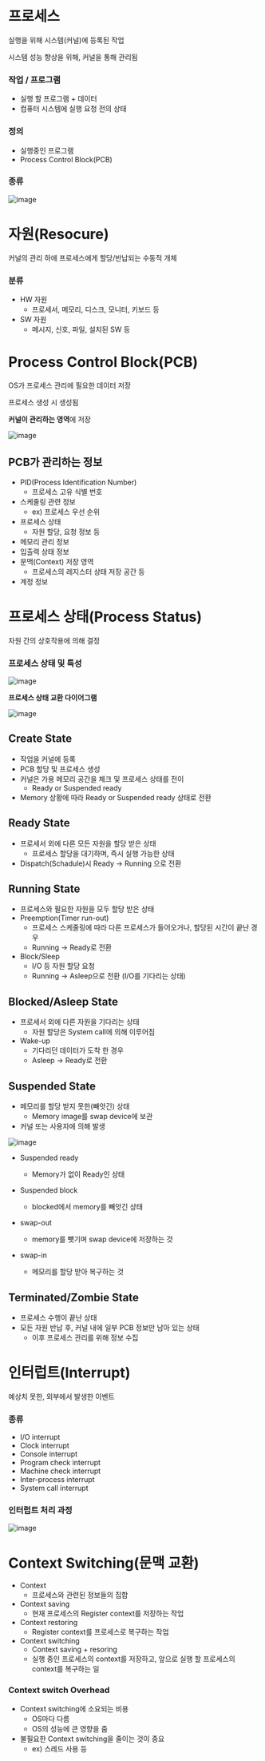 # 프로세스

실행을 위해 시스템(커널)에 등록된 작업

시스템 성능 향상을 위해, 커널을 통해 관리됨

### 작업 / 프로그램

- 실행 할 프로그램 + 데이터
- 컴퓨터 시스템에 실행 요청 전의 상태

### 정의

- 실행중인 프로그램
- Process Control Block(PCB)

### 종류

![image](https://github.com/SSAFY11thDaejeon7/cs_study/assets/90568693/93cc7705-8f28-4254-8b44-9900c9c6cd5c)



# 자원(Resocure)

커널의 관리 하에 프로세스에게 할당/반납되는 수동적 개체

### 분류

- HW 자원
    - 프로세서, 메모리, 디스크, 모니터, 키보드 등
- SW 자원
    - 메시지, 신호, 파일, 설치된 SW 등

# Process Control Block(PCB)

OS가 프로세스 관리에 필요한 데이터 저장

프로세스 생성 시 생성됨

**커널이 관리하는 영역**에 저장

![image](https://github.com/SSAFY11thDaejeon7/cs_study/assets/90568693/86a03c4b-e8c4-4f0a-ad4b-d590f2f9ce52)



## PCB가 관리하는 정보

- PID(Process Identification Number)
    - 프로세스 고유 식별 번호
- 스케줄링 관련 정보
    - ex) 프로세스 우선 순위
- 프로세스 상태
    - 자원 할당, 요청 정보 등
- 메모리 관리 정보
- 입출력 상태 정보
- 문맥(Context) 저장 영역
    - 프로세스의 레지스터 상태 저장 공간 등
- 계정 정보

# 프로세스 상태(Process Status)

자원 간의 상호작용에 의해 결정

### 프로세스 상태 및 특성

![image](https://github.com/SSAFY11thDaejeon7/cs_study/assets/90568693/88b91489-2930-418a-bf5c-b905eaf681fb)



  
**프로세스 상태 교환 다이어그램**

![image](https://github.com/SSAFY11thDaejeon7/cs_study/assets/90568693/f9051883-fc82-40ce-b735-336dbf5d487e)



## Create State

- 작업을 커널에 등록
- PCB 할당 및 프로세스 생성
- 커널은 가용 메모리 공간을 체크 및 프로세스 상태를 전이
    - Ready or Suspended ready
- Memory 상황에 따라 Ready or Suspended ready 상태로 전환

## Ready State

- 프로세서 외에 다른 모든 자원을 할당 받은 상태
    - 프로세스 할당을 대기하며, 즉시 실행 가능한 상태
- Dispatch(Schadule)시 Ready → Running 으로 전환

## Running State

- 프로세스와 필요한 자원을 모두 할당 받은 상태
- Preemption(Timer run-out)
    - 프로세스 스케줄링에 따라 다른 프로세스가 들어오거나, 할당된 시간이 끝난 경우
    - Running → Ready로 전환
- Block/Sleep
    - I/O 등 자원 할당 요청
    - Running → Asleep으로 전환 (I/O를 기다리는 상태)

## Blocked/Asleep State

- 프로세서 외에 다른 자원을 기다리는 상태
    - 자원 할당은 System call에 의해 이루어짐
- Wake-up
    - 기다리던 데이터가 도착 한 경우
    - Asleep → Ready로 전환

## Suspended State

- 메모리를 할당 받지 못한(빼앗긴) 상태
    - Memory image를 swap device에 보관
- 커널 또는 사용자에 의해 발생

![image](https://github.com/SSAFY11thDaejeon7/cs_study/assets/90568693/5943bfe7-df7f-4338-9b79-5cd1d40833ba)



- Suspended ready
    - Memory가 없이 Ready인 상태
- Suspended block
    - blocked에서 memory를 빼앗긴 상태

- swap-out
    - memory를 뺏기며 swap device에 저장하는 것
- swap-in
    - 메모리를 할당 받아 복구하는 것

## Terminated/Zombie State

- 프로세스 수행이 끝난 상태
- 모든 자원 반납 후, 커널 내에 일부 PCB 정보만 남아 있는 상태
    - 이후 프로세스 관리를 위해 정보 수집

# 인터럽트(Interrupt)

예상치 못한, 외부에서 발생한 이벤트

### 종류

- I/O interrupt
- Clock interrupt
- Console interrupt
- Program check interrupt
- Machine check interrupt
- Inter-process interrupt
- System call interrupt

### 인터럽트 처리 과정

![image](https://github.com/SSAFY11thDaejeon7/cs_study/assets/90568693/b2b51243-eee2-4dc6-8148-597239f86ca1)



# Context Switching(문맥 교환)

- Context
    - 프로세스와 관련된 정보들의 집합
- Context saving
    - 현재 프로세스의 Register context를 저장하는 작업
- Context restoring
    - Register context를 프로세스로 복구하는 작업
- Context switching
    - Context saving + resoring
    - 실행 중인 프로세스의 context를 저장하고, 앞으로 실행 할 프로세스의 context를 복구하는 일

### Context switch Overhead

- Context switching에 소요되는 비용
    - OS마다 다름
    - OS의 성능에 큰 영향을 줌
- 불필요한 Context switching을 줄이는 것이 중요
    - ex) 스레드 사용 등
